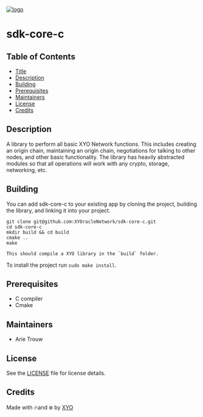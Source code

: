 [logo]: https://cdn.xy.company/img/brand/XYO_full_colored.png

[![logo]](https://xyo.network)

# sdk-core-c

## Table of Contents

-   [Title](#sdk-core-c)
-   [Description](#description)
-   [Building](#building)
-   [Prerequisites](#prerequisites)
-   [Maintainers](#maintainers)
-   [License](#license)
-   [Credits](#credits)

## Description

A library to perform all basic XYO Network functions.
This includes creating an origin chain, maintaining an origin chain, negotiations for talking to other nodes, and other basic functionality.
The library has heavily abstracted modules so that all operations will work with any crypto, storage, networking, etc.

## Building

You can add sdk-core-c to your existing app by cloning the project, building the library, and linking it into your project.

```
git clone git@github.com:XYOracleNetwork/sdk-core-c.git
cd sdk-core-c
mkdir build && cd build
cmake ..
make

This should compile a XYO library in the `build` folder.
```

To install the project run `sudo make install`.

## Prerequisites

* C compiler
* Cmake

## Maintainers

- Arie Trouw

## License

See the [LICENSE](LICENSE) file for license details.

## Credits

Made with 🔥and ❄️ by [XYO](https://www.xyo.network)
